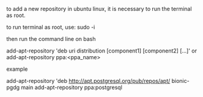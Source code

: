 to add a new repository in ubuntu linux, it is necessary to run the terminal as root.

to run terminal as root, use:
  sudo -i

then run the command line on bash

add-apt-repository 'deb uri distribution [component1] [component2] [...]'
or
add-apt-repository ppa:<ppa_name>

example

add-apt-repository 'deb http://apt.postgresql.org/pub/repos/apt/ bionic-pgdg main
add-apt-repository ppa:postgresql
